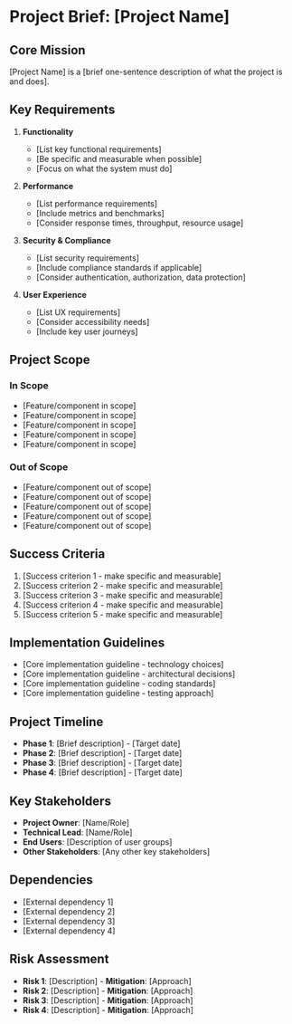 # Project Brief: [Project Name]

## Core Mission
[Project Name] is a [brief one-sentence description of what the project is and does].

## Key Requirements

1. **Functionality**
   - [List key functional requirements]
   - [Be specific and measurable when possible]
   - [Focus on what the system must do]

2. **Performance**
   - [List performance requirements]
   - [Include metrics and benchmarks]
   - [Consider response times, throughput, resource usage]

3. **Security & Compliance**
   - [List security requirements]
   - [Include compliance standards if applicable]
   - [Consider authentication, authorization, data protection]

4. **User Experience**
   - [List UX requirements]
   - [Consider accessibility needs]
   - [Include key user journeys]

## Project Scope

### In Scope
- [Feature/component in scope]
- [Feature/component in scope]
- [Feature/component in scope]
- [Feature/component in scope]
- [Feature/component in scope]

### Out of Scope
- [Feature/component out of scope]
- [Feature/component out of scope]
- [Feature/component out of scope]
- [Feature/component out of scope]
- [Feature/component out of scope]

## Success Criteria
1. [Success criterion 1 - make specific and measurable]
2. [Success criterion 2 - make specific and measurable]
3. [Success criterion 3 - make specific and measurable]
4. [Success criterion 4 - make specific and measurable]
5. [Success criterion 5 - make specific and measurable]

## Implementation Guidelines
- [Core implementation guideline - technology choices]
- [Core implementation guideline - architectural decisions]
- [Core implementation guideline - coding standards]
- [Core implementation guideline - testing approach]

## Project Timeline
- **Phase 1**: [Brief description] - [Target date]
- **Phase 2**: [Brief description] - [Target date]
- **Phase 3**: [Brief description] - [Target date]
- **Phase 4**: [Brief description] - [Target date]

## Key Stakeholders
- **Project Owner**: [Name/Role]
- **Technical Lead**: [Name/Role]
- **End Users**: [Description of user groups]
- **Other Stakeholders**: [Any other key stakeholders]

## Dependencies
- [External dependency 1]
- [External dependency 2]
- [External dependency 3]
- [External dependency 4]

## Risk Assessment
- **Risk 1**: [Description] - **Mitigation**: [Approach]
- **Risk 2**: [Description] - **Mitigation**: [Approach]
- **Risk 3**: [Description] - **Mitigation**: [Approach]
- **Risk 4**: [Description] - **Mitigation**: [Approach]
